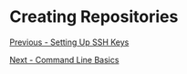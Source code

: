 # Creating Repositories

[Previous - Setting Up SSH Keys](./ssh_key.md)

[Next - Command Line Basics](./command_line_basics.md)

